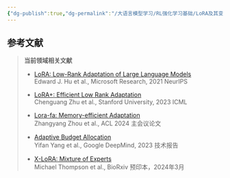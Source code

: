 ```yaml
---
{"dg-publish":true,"dg-permalink":"/大语言模型学习/RL强化学习基础/LoRA及其变体/参考文献","dg-home":false,"dg-description":"在此输入笔记的描述","dg-hide":false,"dg-hide-title":false,"dg-show-backlinks":true,"dg-show-local-graph":true,"dg-show-inline-title":true,"dg-pinned":false,"dg-passphrase":"在此输入访问密码","dg-enable-mathjax":false,"dg-enable-mermaid":false,"dg-enable-uml":false,"dg-note-icon":0,"dg-enable-dataview":false,"tags":["NLP"],"permalink":"/大语言模型学习/RL强化学习基础/LoRA及其变体/参考文献/","dgShowBacklinks":true,"dgShowLocalGraph":true,"dgShowInlineTitle":true,"dgPassFrontmatter":true,"noteIcon":0,"created":"2025-04-24T11:19:45.467+08:00","updated":"2025-04-24T11:25:11.623+08:00"}
---
```




## 参考文献
> **当前领域相关文献**
> 
> - [LoRA: Low-Rank Adaptation of Large Language Models](https://arxiv.org/pdf/2106.09685)  
>   Edward J. Hu et al., Microsoft Research, 2021 NeurIPS
> 
> - [LoRA+: Efficient Low Rank Adaptation](https://arxiv.org/pdf/2303.10512)  
>   Chenguang Zhu et al., Stanford University, 2023 ICML
> 
> - [Lora-fa: Memory-efficient Adaptation](https://aclanthology.org/2024.acl-long.101.pdf)  
>   Zhangyang Zhou et al., ACL 2024 主会议论文
> 
> - [Adaptive Budget Allocation](https://arxiv.org/pdf/2305.14544)  
>   Yifan Yang et al., Google DeepMind, 2023 技术报告
> 
> - [X-LoRA: Mixture of Experts](https://www.biorxiv.org/content/10.1101/2024.03.18.585602v1.full.pdf)  
>   Michael Thompson et al., BioRxiv 预印本，2024年3月
